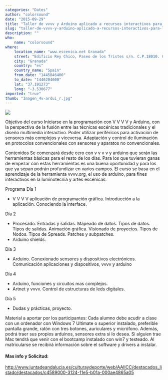 ```yaml
---
categories: "Dates"
author: "colorsound"
date: "2015-09-29"
title: "Taller de vvvv y Arduino aplicado a recursos interactivos para luminotecnia"
slug: "taller-de-vvvv-y-arduino-aplicado-a-recursos-interactivos-para-luminotecnia"
description: ""
who: 
    name: "colorsound"
where: 
    location_name: "www.escenica.net Granada"
    street: "Edificio Rey Chico, Paseo de los Tristes s/n. C.P.18010. Granada"
    city: "Granada"
    country: "es"
    country_name: "Spain"
    from_date: "1445846400"
    to_date: "1446204600"
    lat: "37.191273"
    long: "-3.530677"
imported: "true"
thumb: "Imagen_4v-ardui_r.jpg"
---
```



![](Imagen_4v-ardui_r.jpg) 


Objetivo del curso
Iniciarse en la programación con V V V V y Arduino, con la perspectiva de la fusión entre las técnicas escénicas tradicionales y el diseño multimedia interactivo. Poder utilizar periféricos para activación de sensores más complejos y viceversa. Adaptación y control de iluminación en protocolos convencionales con sensores y aparatos no convencionales.

Contenidos
Se comenzará desde cero con v v v v y arduino que serán las herramientas básicas para el resto de los días. Para los que tuvieran ganas de empezar con estas herramientas es una buena oportunidad y para los que ya sepan podrán profundizar en varios campos.
El curso se basa en el aprendizaje de la herramienta vvvv.org, el uso de arduino, para fines interactivos en la luminotecnia y artes escénicas.

Programa
Día 1
- V V V V aplicación de programación gráfica. Introducción a la aplicación. Conociendo la interface.

Día 2
- Procesado. Entradas y salidas. Mapeado de datos. Tipos de datos. Tipos de salidas. Animación gráfica. Visionado de proyectos. Tipos de Nodos. Tipos de Spreads. Patches y subpatches.
- Arduino shields.

Día 3
- Arduino. Conexionado sensores y dispositivos electrónicos. Comunicación aplicaciones y dispositivos, vvvv y arduino

Día 4
- Arduino, funciones y circuitos mas complejos.
- Artnet y vvvv. Control de estructuras de leds digitales.

Día 5
- Dudas y prácticas, proyecto.

Material a aportar por los participantes: Cada alumno debe acudir a clase con un ordenador con Windows 7 Ultimate o superior instalado, preferible pantalla grande, ratón con tres botones, auriculares y micrófono. Además, podrá traer sus propios arduinos, sensores extra si lo desea. Si alguien trae Mac tendrá que venir con el bootcamp instalado con win7 y testeado. Al matricularse se recibirá información sobre el software y drivers a instalar.

####  Mas info y Solicitud:
http://www.juntadeandalucia.es/culturaydeporte/web/AAIICC/destacados_listado/destacados/c4589000-3124-11e5-b01a-000ae4865a05

